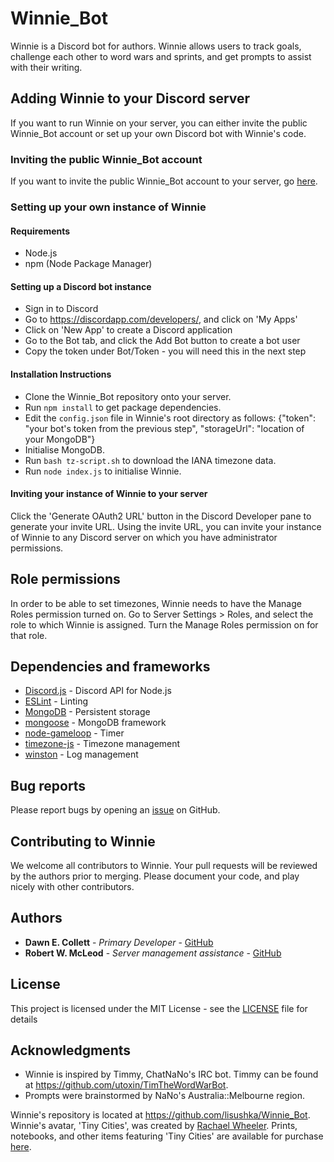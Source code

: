 
# Winnie_Bot

Winnie is a Discord bot for authors.  Winnie allows users to track goals, challenge each other to word wars and sprints, and get prompts to assist with their writing.

## Adding Winnie to your Discord server

If you want to run Winnie on your server, you can either invite the public Winnie_Bot account or set up your own Discord bot with Winnie's code.

### Inviting the public Winnie_Bot account

If you want to invite the public Winnie_Bot account to your server, go [here](https://discordapp.com/api/oauth2/authorize?client_id=386676183791829002&permissions=0&scope=bot).

### Setting up your own instance of Winnie

#### Requirements

* Node.js
* npm (Node Package Manager)

#### Setting up a Discord bot instance

* Sign in to Discord
* Go to https://discordapp.com/developers/, and click on 'My Apps'
* Click on 'New App' to create a Discord application
* Go to the Bot tab, and click the Add Bot button to create a bot user
* Copy the token under Bot/Token - you will need this in the next step

#### Installation Instructions

* Clone the Winnie_Bot repository onto your server.
* Run `npm install` to get package dependencies.
* Edit the `config.json` file in Winnie's root directory as follows: {"token": "your bot's token from the previous step", "storageUrl": "location of your MongoDB"}
* Initialise MongoDB.
* Run `bash tz-script.sh` to download the IANA timezone data.
* Run `node index.js` to initialise Winnie.

#### Inviting your instance of Winnie to your server

Click the 'Generate OAuth2 URL' button in the Discord Developer pane to generate your invite URL.  Using the invite URL, you can invite your instance of Winnie to any Discord server on which you have administrator permissions.

## Role permissions

In order to be able to set timezones, Winnie needs to have the Manage Roles permission turned on.  Go to Server Settings > Roles, and select the role to which Winnie is assigned.  Turn the Manage Roles permission on for that role.

## Dependencies and frameworks

* [Discord.js](https://discord.js.org) - Discord API for Node.js
* [ESLint](https://eslint.org/) - Linting
* [MongoDB](https://www.mongodb.com/) - Persistent storage
* [mongoose](http://mongoosejs.com/) - MongoDB framework
* [node-gameloop](https://www.npmjs.com/package/node-gameloop) - Timer
* [timezone-js](https://www.npmjs.com/package/timezone-js) - Timezone management
* [winston](https://www.npmjs.com/package/winston) - Log management

## Bug reports

Please report bugs by opening an [issue](https://github.com/lisushka/Winnie_Bot/issues) on GitHub.

## Contributing to Winnie

We welcome all contributors to Winnie.  Your pull requests will be reviewed by the authors prior to merging.  Please document your code, and play nicely with other contributors.

## Authors

* **Dawn E. Collett** - *Primary Developer* - [GitHub](https://github.com/lisushka)
* **Robert W. McLeod** - *Server management assistance* - [GitHub](https://github.com/RobFaie)

## License

This project is licensed under the MIT License - see the [LICENSE](LICENSE) file for details

## Acknowledgments

* Winnie is inspired by Timmy, ChatNaNo's IRC bot.  Timmy can be found at https://github.com/utoxin/TimTheWordWarBot.
* Prompts were brainstormed by NaNo's Australia::Melbourne region.

Winnie's repository is located at https://github.com/lisushka/Winnie_Bot.
Winnie's avatar, 'Tiny Cities', was created by [Rachael Wheeler](http://www.rachaelw.com.au/).  Prints, notebooks, and other items featuring 'Tiny Cities' are available for purchase [here](https://www.redbubble.com/people/scorpiraw/works/33012468-tiny-cities).